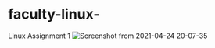 # faculty-linux-
Linux Assignment 1 
![Screenshot from 2021-04-24 20-07-35](https://user-images.githubusercontent.com/77538165/116014679-45178900-a5eb-11eb-9edb-5dbf68b7e0e1.png)
